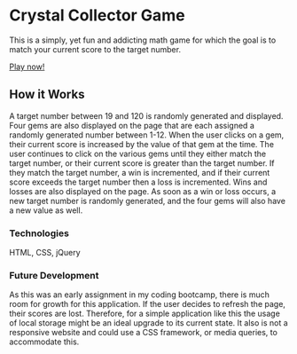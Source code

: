 # Crystal Collector Game

This is a simply, yet fun and addicting math game for which the goal is to match your current score to the target number.

[Play now!](https://amfirebaugh.github.io/unit-4-game/)

## How it Works

A target number between 19 and 120 is randomly generated and displayed. Four gems are also displayed on the page that are each assigned a randomly generated number between 1-12. When the user clicks on a gem, their current score is increased by the value of that gem at the time. The user continues to click on the various gems until they either match the target number, or their current score is greater than the target number. If they match the target number, a win is incremented, and if their current score exceeds the target number then a loss is incremented. Wins and losses are also displayed on the page. As soon as a win or loss occurs, a new target number is randomly generated, and the four gems will also have a new value as well.

### Technologies

HTML, CSS, jQuery

### Future Development

As this was an early assignment in my coding bootcamp, there is much room for growth for this application. If the user decides to refresh the page, their scores are lost. Therefore, for a simple application like this the usage of local storage might be an ideal upgrade to its current state. It also is not a responsive website and could use a CSS framework, or media queries, to accommodate this.
